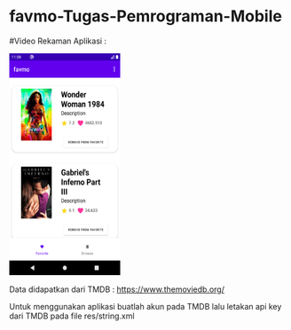 # favmo-Tugas-Pemrograman-Mobile

#Video Rekaman Aplikasi : 


[<img src="https://github.com/dendiaryar/favmo-Tugas-Pemrograman-Mobile/blob/master/favmo.png"  width="200" height="400" />](https://youtu.be/mOnOv5js62A)


Data didapatkan dari TMDB :
https://www.themoviedb.org/

Untuk menggunakan aplikasi buatlah akun pada TMDB lalu  letakan api key dari TMDB pada file res/string.xml  
